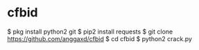 # cfbid

$ pkg install python2 git
$ pip2 install requests
$ git clone https://github.com/anggaxd/cfbid
$ cd cfbid
$ python2 crack.py
